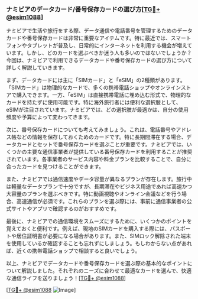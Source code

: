 ### ナミビアのデータカード/番号保存カードの選び方[[TG💪+ @esim1088](https://t.me/s/esim1088)]

ナミビアで生活や旅行をする際、データ通信や電話番号を管理するためのデータカードや番号保存カードは非常に重要なアイテムです。特に最近では、スマートフォンやタブレットが普及し、日常的にインターネットを利用する機会が増えています。しかし、どのカードを選ぶべきか迷う人も多いのではないでしょうか？今回は、ナミビアで利用できるデータカードや番号保存カードの選び方について詳しく解説していきます。

まず、データカードには主に「SIMカード」と「eSIM」の2種類があります。「SIMカード」は物理的なカードで、多くの携帯電話ショップやオンラインストアで購入できます。一方、「eSIM」は直接携帯電話に埋め込む形式で、物理的なカードを持たずに使用可能です。特に海外旅行者には便利な選択肢として、eSIMが注目されています。ナミビアでは、どの選択肢が最適かは、自分の使用頻度や予算によって変わってきます。

次に、番号保存カードについても考えてみましょう。これは、電話番号やアドレス帳などの情報を保存しておくためのカードです。特に長期間滞在する場合、データカードとセットで番号保存カードを選ぶことが重要です。ナミビアでは、いくつかの主要な通信事業者が提供している番号保存カードを利用することが推奨されています。各事業者のサービス内容や料金プランを比較することで、自分に合ったカードを見つけることができます。

また、ナミビアでは通信速度やデータ容量が異なるプランが存在します。旅行中は軽量なデータプランで十分ですが、長期滞在やビジネス用途であれば高速かつ大容量のプランを選ぶべきです。特に動画視聴やオンライン会議などを行う場合、高速通信が必須です。これらのプランを選ぶ際には、事前に通信事業者の公式サイトやアプリで確認するのがおすすめです。

最後に、ナミビアでの通信環境をスムーズにするために、いくつかのポイントを覚えておくと便利です。例えば、現地のSIMカードを購入する際には、パスポートや居住証明書が必要になる場合があります。また、SIMロック解除された端末を使用しているか確認することも忘れずにしましょう。もしわからない点があれば、近くの携帯電話ショップで相談すると良いでしょう。

以上、ナミビアでデータカードや番号保存カードを選ぶ際の基本的なポイントについて解説しました。それぞれのニーズに合わせて最適なカードを選んで、快適な通信ライフを送りましょう！[[TG💪+ @esim1088](https://t.me/s/esim1088)]

[[TG💪+ @esim1088](https://t.me/s/esim1088) ![Image](https://i.postimg.cc/Y0z9fWf4/image.png)]